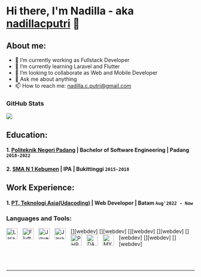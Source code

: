 # Hi there, I'm Nadilla - aka [nadillacputri](https://www.youtube.com/channel/UCD1cmHm50D4WFcaXjgDLT3A) 👋
## About me:
- 🔭 I’m currently working as Fullstack Developer
- 🌱 I’m currently learning Laravel and Flutter
- 👯 I’m looking to collaborate as Web and Mobile Developer
- 💬 Ask me about anything
- 📫 How to reach me: nadilla.c.putri@gmail.com


### GitHub Stats

![](https://github-readme-streak-stats.herokuapp.com/?user=nadillachantika&theme=algolia&hide_border=false)<br/>


## Education:

#### 1. [Politeknik Negeri Padang](https://www.pnp.ac.id/) | Bachelor of Software Engineering | Padang `2018-2022`
#### 2. [SMA N 1 Kebumen](https://www.sman4bukittinggi.sch.id/) | IPA | Bukittinggi `2015-2018`

## Work Experience:
#### 1. [PT. Teknologi Asia(Udacoding)](https://www.udacoding.com/) | Web Developer | Batam `Aug'2022 - Now`
   
### Languages and Tools:
[<img align="left" alt="Laravel" width="30px" src="https://cdn.jsdelivr.net/gh/devicons/devicon/icons/laravel/laravel-plain-wordmark.svg" style="padding-right:10px;" />][webdev]
[<img align="left" alt="Flutter" width="30px" src="https://cdn.jsdelivr.net/gh/devicons/devicon/icons/flutter/flutter-original.svg" style="padding-right:10px;" />][webdev]
[<img align="left" alt="Jquery" width="30px" src="https://cdn.jsdelivr.net/gh/devicons/devicon/icons/jquery/jquery-original-wordmark.svg" style="padding-right:10px;" />][webdev]
[<img align="left" alt="Javascript" width="30px" src="https://cdn.jsdelivr.net/gh/devicons/devicon/icons/javascript/javascript-original.svg" style="padding-right:10px;" />][webdev]
[<img align="left" alt="PHP" width="30px" src="https://cdn.jsdelivr.net/gh/devicons/devicon/icons/php/php-original.svg" style="padding-right:10px;" />][webdev]
[<img align="left" alt="DART" width="30px" src="https://cdn.jsdelivr.net/gh/devicons/devicon/icons/dart/dart-original.svg" style="padding-right:10px;" />][webdev]
[<img align="left" alt="MYSQL" width="30px" src="https://cdn.jsdelivr.net/gh/devicons/devicon/icons/mysql/mysql-original.svg" style="padding-right:10px;" />][webdev]

<br />
<br />

---

